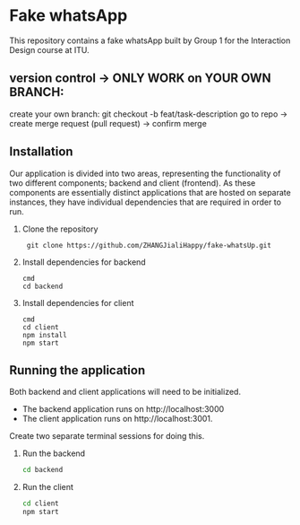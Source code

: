 # Fake whatsApp

This repository contains a fake whatsApp built by Group 1 for the Interaction Design course at ITU.

## version control -> ONLY WORK on YOUR OWN BRANCH:
create your own branch: git checkout -b feat/task-description
go to repo -> create merge request (pull request) -> confirm merge

## Installation

Our application is divided into two areas, representing the functionality of two different components; backend and client (frontend). As these components are essentially distinct applications that are hosted on separate instances, they have individual dependencies that are required in order to run.

1. Clone the repository

    ``` git clone https://github.com/ZHANGJialiHappy/fake-whatsUp.git```

2. Install dependencies for backend

    ```
    cmd
    cd backend

    ```

3. Install dependencies for client

    ```
    cmd
    cd client
    npm install
    npm start
    ```

## Running the application

Both backend and client applications will need to be initialized.

* The backend application runs on http://localhost:3000
* The client application runs on http://localhost:3001.

Create two separate terminal sessions for doing this.

1. Run the backend

    ``` cmd
    cd backend

    ```

2. Run the client

    ```cmd
    cd client
    npm start
    ```

